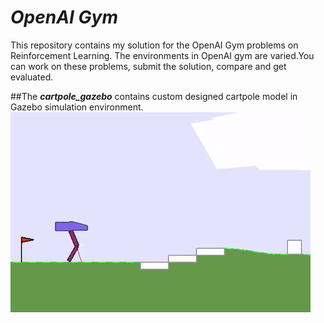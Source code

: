 # ***OpenAI Gym***
This repository contains my solution for the OpenAI Gym problems on Reinforcement Learning.
The environments in OpenAI gym are varied.You can work on these problems, submit the solution, compare and get evaluated.

##The ***cartpole_gazebo*** contains custom designed cartpole model in Gazebo simulation environment.
![Example - BipedalWalkerHardcore-v2](images/example.gif "BipedalWalkerHardcore-v2" )
